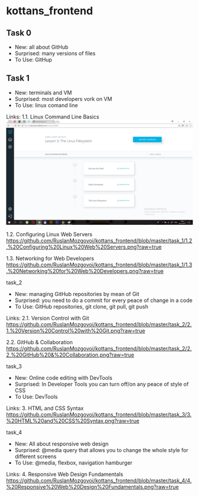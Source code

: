 # kottans_frontend
## **Task 0**
- New: all about GitHub
- Surprised: many versions of files
- To Use: GitHup

## **Task 1**

- New: terminals and VM
- Surprised: most developers vork on VM
- To Use: linux comand line

Links:
1.1. Linux Command Line Basics
![Linux Command Line Basics](task_1/1.1._Linux_Command_Line_Basics.png?raw=true "Optional Title")

1.2. Configuring Linux Web Servers
https://github.com/RuslanMozgovoi/kottans_frontend/blob/master/task_1/1.2.%20Configuring%20Linux%20Web%20Servers.png?raw=true

1.3. Networking for Web Developers
https://github.com/RuslanMozgovoi/kottans_frontend/blob/master/task_1/1.3.%20Networking%20for%20Web%20Developers.png?raw=true

task_2

- New: managing GitHub repositories by mean of Git
- Surprised: you need to do a commit for every peace of change in a code
- To Use: GitHub repositories, git clone, git pull, git push

Links:
2.1. Version Control with Git
https://github.com/RuslanMozgovoi/kottans_frontend/blob/master/task_2/2.1.%20Version%20Control%20with%20Git.png?raw=true

2.2. GitHub & Collaboration
https://github.com/RuslanMozgovoi/kottans_frontend/blob/master/task_2/2.2.%20GitHub%20&%20Collaboration.png?raw=true

task_3

- New: Online code editing with DevTools
- Surprised: In Developer Tools you can turn off/on any peace of style of CSS 
- To Use: DevTools

Links:
3. HTML and CSS Syntax
https://github.com/RuslanMozgovoi/kottans_frontend/blob/master/task_3/3.%20HTML%20and%20CSS%20Syntax.png?raw=true


task_4

- New: All about responsive web design
- Surprised: @media query that allows you to change the whole style for different screens
- To Use: @media, flexbox, navigation hamburger

Links:
4. Responsive Web Design Fundamentals
https://github.com/RuslanMozgovoi/kottans_frontend/blob/master/task_4/4.%20Responsive%20Web%20Design%20Fundamentals.png?raw=true
